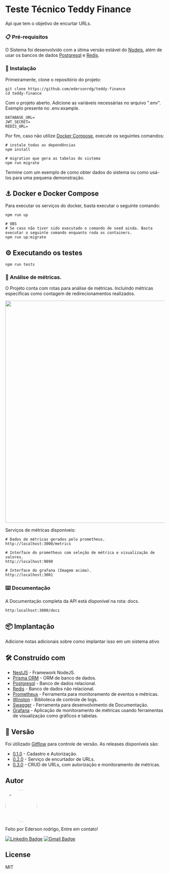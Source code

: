 
# Teste Técnico Teddy Finance

Api que tem o objetivo de encurtar URLs.


### 📋 Pré-requisitos

O Sistema foi desenvolvido com a útima versão estável do [Nodejs](https://nodejs.org/en), além de usar os bancos de dados [Postgresql](https://www.postgresql.org/) e [Redis](https://redis.io/).


### 🔧 Instalação

Primeiramente, clone o repositório do projeto:

```
git clone https://github.com/edersonrdg/teddy-finance
cd teddy-finance
```

Com o projeto aberto. Adicione as variáveis necessárias no arquivo ".env". Exemplo presente no .env.example.
```
DATABASE_URL=
JWT_SECRET=
REDIS_URL=
```

Por fim, caso não utilize [Docker Compose](), execute os seguintes comandos:

```
# instale todas as dependências
npm install

# migration que gera as tabelas do sistema
npm run migrate
```

Termine com um exemplo de como obter dados do sistema ou como usá-los para uma pequena demonstração.

## ⚓️ Docker e Docker Compose
Para executar os serviços do docker, basta executar o seguinte comando:

```
npm run up

# OBS
# Se caso não tiver sido executado o comando de seed ainda. Basta executar o seguinte comando enquanto roda os containers.
npm run up:migrate
```

## ⚙️ Executando os testes

```
npm run tests
```

### 🔩 Análise de métricas.

O Projeto conta com rotas para análise de métricas. Incluíndo métricas específicas como contagem de redirecionamentos realizados.

<img src="https://i.ibb.co/QpSD1DT/Captura-de-tela-de-2025-01-19-21-52-34.png" width="700" />


Serviços de métricas disponíveis:

```
# Dados de métricas gerados pelo prometheus. 
http://localhost:3000/metrics

# Interface do prometheus com seleção de métrica e visualização de valores.
http://localhost:9090

# Interface do grafana (Imagem acima).
http://localhost:3001

```

### ⌨️ Documentação

A Documentação completa da API está disponível na rota: docs.

```
http:localhost:3000/docs
```

## 📦 Implantação

Adicione notas adicionais sobre como implantar isso em um sistema ativo

## 🛠️ Construído com


- [NestJS](https://nestjs.com/) - Framework NodeJS.
- [Prisma ORM](https://www.prisma.io/?via=start&gad_source=1&gclid=Cj0KCQiA4rK8BhD7ARIsAFe5LXJq5NaiFwOeFc15zjCARMFxaYujLkQSj5UrHEoyGZ4wz_CcmAOcTMUaArW8EALw_wcB) - ORM de banco de dados. 
- [Postgresql](https://www.postgresql.org/) - Banco de dados relacional.
- [Redis](https://redis.io/) - Banco de dados não relacional.
- [Prometheus](https://prometheus.io/) - Ferramenta para monitoramento de eventos e métricas.
- [Winston](https://github.com/winstonjs/winston/tree/2.x) - Biblioteca de controle de logs.
- [Swagger](https://swagger.io/) - Ferramenta para desenvolvimento de Documentação.
- [Grafana](https://grafana.com/) - Aplicação de monitoramento de métricas usando ferramentas de visualização como gráficos e tabelas.

## 📌 Versão

Foi útilizado [Gitflow](https://www.atlassian.com/git/tutorials/comparing-workflows/gitflow-workflow) para controle de versão. As releases disponíveis são:

- [0.1.0](https://github.com/edersonrdg/teddy-finance/tree/release/0.1.0) - Cadastro e Autorização.
- [0.2.0](https://github.com/edersonrdg/teddy-finance/tree/release/0.2.0) - Serviço de encurtador de URLs.
- [0.3.0](https://github.com/edersonrdg/teddy-finance/tree/release/0.2.0) - CRUD de URLs, com autorização e monitoramento de métricas.

## Autor

<a href="https://github.com/edersonrdg">
 <img style="border-radius: 50%;" src="https://avatars.githubusercontent.com/u/60035985?s=460&u=3f67302dcc7cc3e33a51c71ad77fba31d6d2f6e1&v=4" width="100px;" alt=""/>
 <br />
 </a>

Feito por Ederson rodrigo, Entre em contato!

[![Linkedin Badge](https://img.shields.io/badge/-edersonsl-blue?style=flat-square&logo=Linkedin&logoColor=white&link=https://www.linkedin.com/in/edersonsl/)](https://www.linkedin.com/in/edersonsl/)
[![Gmail Badge](https://img.shields.io/badge/-edersonrodrigo31@gmail.com-c14438?style=flat-square&logo=Gmail&logoColor=white&link=mailto:edersonrodrigo31@gmail.com)](mailto:edersonrodrigo31@gmail.com)

## License

MIT
